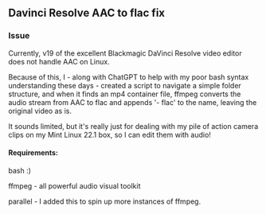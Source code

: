## Davinci Resolve AAC to flac fix

### Issue
Currently, v19 of the excellent Blackmagic DaVinci Resolve video editor does not handle AAC on Linux.

Because of this, I - along with ChatGPT to help with my poor bash syntax understanding these days - created a script to navigate a simple folder structure, and when it finds an mp4 container file, ffmpeg converts the audio stream from AAC to flac and appends '- flac' to the name, leaving the original video as is.

It sounds limited, but it's really just for dealing with my pile of action camera clips on my Mint Linux 22.1 box, so I can edit them with audio!

#### Requirements:
bash :)

ffmpeg - all powerful audio visual toolkit

parallel - I added this to spin up more instances of ffmpeg.
